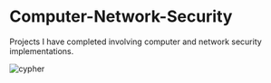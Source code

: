 # Computer-Network-Security
Projects I have completed involving computer and network security implementations.

![cypher](https://user-images.githubusercontent.com/72224614/229990800-fcc51eb7-a882-4d1b-83fc-d313026f4b4e.png)
